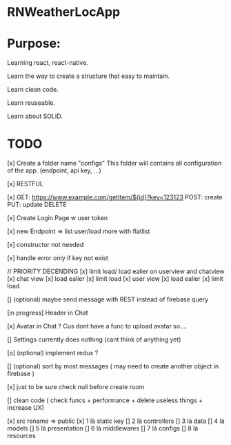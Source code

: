 # RNWeatherLocApp

# Purpose:
  Learning react, react-native.
  
  Learn the way to create a structure that easy to maintain.
  
  Learn clean code.
  
  Learn reuseable.
  
  Learn about SOLID.

# TODO
  [x] Create a folder name "configs"
  This folder will contains all configuration of the app. (endpoint, api key, ...)

  [x] RESTFUL

  [x] GET:
  https://www.example.com/getItem/${id}?key=123123
  POST: create
  PUT: update
  DELETE

  [x] Create Login Page w user token

  [x] new Endpoint => list user/load more with flatlist

  [x] constructor not needed 

  [x] handle error only if key not exist
  
  // PRIORITY DECENDING
  [x] limit load/ load ealier on userview and chatview
      [x] chat view
        [x] load ealier
        [x] limit load
      [x] user view
        [x] load ealier
        [x] limit load

  [] (optional) maybe send message with REST instead of firebase query

  [in progress] Header in Chat

  [x] Avatar in Chat ? Cus dont have a func to upload avatar so....

  [] Settings currently does nothing (cant think of anything yet)

  [o] (optional) implement redux ?

  [] (optional) sort by most messages ( may need to create another object in firebase )

  [x] just to be sure check null before create room

  [] clean code ( check funcs + performance + delete useless things + increase UX)

[x] src rename => public
[x] 1 là static key
[] 2 là controllers
[] 3 là data
[] 4 là models
[] 5 là presentation
[] 6 là middlewares
[] 7 là configs
[] 8 là resources